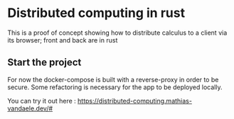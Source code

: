 # Distributed computing in rust

This is a proof of concept showing how to distribute calculus to a client via its browser; front and back are in rust


## Start the project

For now the docker-compose is built with a reverse-proxy in order to be secure.
Some refactoring is necessary for the app to be deployed locally.

You can try it out here : https://distributed-computing.mathias-vandaele.dev/#

